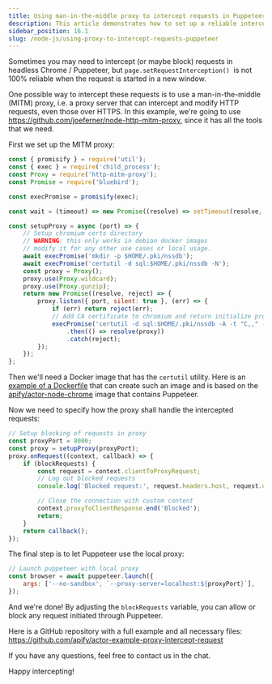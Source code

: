 ```yaml
---
title: Using man-in-the-middle proxy to intercept requests in Puppeteer
description: This article demonstrates how to set up a reliable interception of HTTP requests in headless Chrome / Puppeteer using a local proxy.
sidebar_position: 16.1
slug: /node-js/using-proxy-to-intercept-requests-puppeteer
---
```


Sometimes you may need to intercept (or maybe block) requests in headless Chrome / Puppeteer, but `page.setRequestInterception()`  is not 100% reliable when the request is started in a new window.

One possible way to intercept these requests is to use a man-in-the-middle (MITM) proxy, i.e. a proxy server that can intercept and modify HTTP requests, even those over HTTPS. In this example, we're going to use https://github.com/joeferner/node-http-mitm-proxy, since it has all the tools that we need.

First we set up the MITM proxy:

```js
const { promisify } = require('util');
const { exec } = require('child_process');
const Proxy = require('http-mitm-proxy');
const Promise = require('bluebird');

const execPromise = promisify(exec);

const wait = (timeout) => new Promise((resolve) => setTimeout(resolve, timeout));

const setupProxy = async (port) => {
    // Setup chromium certs directory
    // WARNING: this only works in debian docker images
    // modify it for any other use cases or local usage.
    await execPromise('mkdir -p $HOME/.pki/nssdb');
    await execPromise('certutil -d sql:$HOME/.pki/nssdb -N');
    const proxy = Proxy();
    proxy.use(Proxy.wildcard);
    proxy.use(Proxy.gunzip);
    return new Promise((resolve, reject) => {
        proxy.listen({ port, silent: true }, (err) => {
            if (err) return reject(err);
            // Add CA certificate to chromium and return initialize proxy object
            execPromise('certutil -d sql:$HOME/.pki/nssdb -A -t "C,," -n mitm-ca -i ./.http-mitm-proxy/certs/ca.pem')
                .then(() => resolve(proxy))
                .catch(reject);
        });
    });
};
```

Then we'll need a Docker image that has the `certutil` utility. Here is an [example of a Dockerfile](https://github.com/apify/actor-example-proxy-intercept-request/blob/master/Dockerfile) that can create such an image and is based on the [apify/actor-node-chrome](https://hub.docker.com/u/apify/actor-node-chrome/) image that contains Puppeteer.

Now we need to specify how the proxy shall handle the intercepted requests:

```js
// Setup blocking of requests in proxy
const proxyPort = 8000;
const proxy = setupProxy(proxyPort);
proxy.onRequest((context, callback) => {
    if (blockRequests) {
        const request = context.clientToProxyRequest;
        // Log out blocked requests
        console.log('Blocked request:', request.headers.host, request.url);

        // Close the connection with custom content
        context.proxyToClientResponse.end('Blocked');
        return;
    }
    return callback();
});
```

The final step is to let Puppeteer use the local proxy:

```js
// Launch puppeteer with local proxy
const browser = await puppeteer.launch({
    args: ['--no-sandbox', `--proxy-server=localhost:${proxyPort}`],
});
```

And we're done! By adjusting the `blockRequests` variable, you can allow or block any request initiated through Puppeteer.

Here is a GitHub repository with a full example and all necessary files: https://github.com/apify/actor-example-proxy-intercept-request

If you have any questions, feel free to contact us in the chat.

Happy intercepting!
